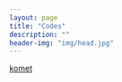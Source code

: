 ```yaml
---
layout: page
title: "Codes"
description: ""
header-img: "img/head.jpg"
---
```



[komet](https://komet.readthedocs.io)